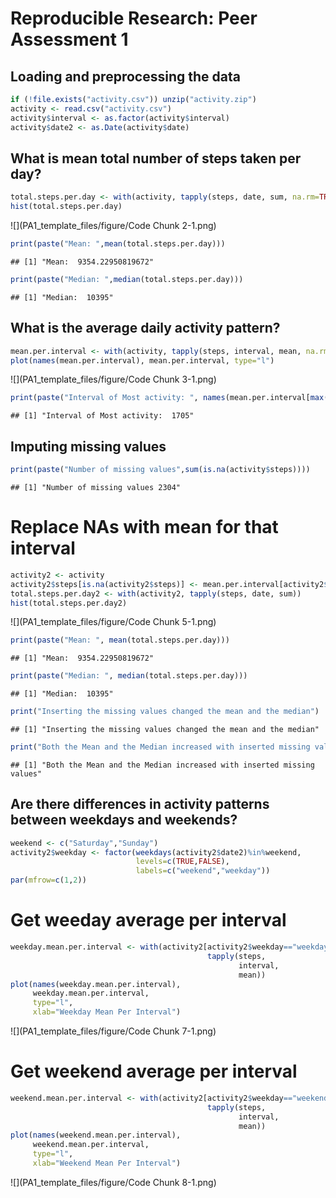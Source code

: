 # Reproducible Research: Peer Assessment 1


## Loading and preprocessing the data

```r
if (!file.exists("activity.csv")) unzip("activity.zip")
activity <- read.csv("activity.csv")
activity$interval <- as.factor(activity$interval)
activity$date2 <- as.Date(activity$date)
```
## What is mean total number of steps taken per day?

```r
total.steps.per.day <- with(activity, tapply(steps, date, sum, na.rm=TRUE))
hist(total.steps.per.day)
```

![](PA1_template_files/figure/Code Chunk 2-1.png)

```r
print(paste("Mean: ",mean(total.steps.per.day)))
```

```
## [1] "Mean:  9354.22950819672"
```

```r
print(paste("Median: ",median(total.steps.per.day)))
```

```
## [1] "Median:  10395"
```
## What is the average daily activity pattern?

```r
mean.per.interval <- with(activity, tapply(steps, interval, mean, na.rm=TRUE))
plot(names(mean.per.interval), mean.per.interval, type="l")
```

![](PA1_template_files/figure/Code Chunk 3-1.png)

```r
print(paste("Interval of Most activity: ", names(mean.per.interval[max(mean.per.interval)])))
```

```
## [1] "Interval of Most activity:  1705"
```
## Imputing missing values

```r
print(paste("Number of missing values",sum(is.na(activity$steps))))
```

```
## [1] "Number of missing values 2304"
```
# Replace NAs with mean for that interval

```r
activity2 <- activity
activity2$steps[is.na(activity2$steps)] <- mean.per.interval[activity2$interval[is.na(activity2$steps)]]
total.steps.per.day2 <- with(activity2, tapply(steps, date, sum))
hist(total.steps.per.day2)
```

![](PA1_template_files/figure/Code Chunk 5-1.png)

```r
print(paste("Mean: ", mean(total.steps.per.day)))
```

```
## [1] "Mean:  9354.22950819672"
```

```r
print(paste("Median: ", median(total.steps.per.day)))
```

```
## [1] "Median:  10395"
```

```r
print("Inserting the missing values changed the mean and the median")
```

```
## [1] "Inserting the missing values changed the mean and the median"
```

```r
print("Both the Mean and the Median increased with inserted missing values")
```

```
## [1] "Both the Mean and the Median increased with inserted missing values"
```

## Are there differences in activity patterns between weekdays and weekends?

```r
weekend <- c("Saturday","Sunday")
activity2$weekday <- factor(weekdays(activity2$date2)%in%weekend,
                            levels=c(TRUE,FALSE), 
                            labels=c("weekend","weekday"))
par(mfrow=c(1,2))
```
# Get weeday average per interval

```r
weekday.mean.per.interval <- with(activity2[activity2$weekday=="weekday",],
                                            tapply(steps, 
                                                   interval, 
                                                   mean))
plot(names(weekday.mean.per.interval), 
     weekday.mean.per.interval, 
     type="l",
     xlab="Weekday Mean Per Interval")
```

![](PA1_template_files/figure/Code Chunk 7-1.png)
# Get weekend average per interval

```r
weekend.mean.per.interval <- with(activity2[activity2$weekday=="weekend",], 
                                            tapply(steps, 
                                                   interval, 
                                                   mean))
plot(names(weekend.mean.per.interval), 
     weekend.mean.per.interval, 
     type="l",
     xlab="Weekend Mean Per Interval")
```

![](PA1_template_files/figure/Code Chunk 8-1.png)
